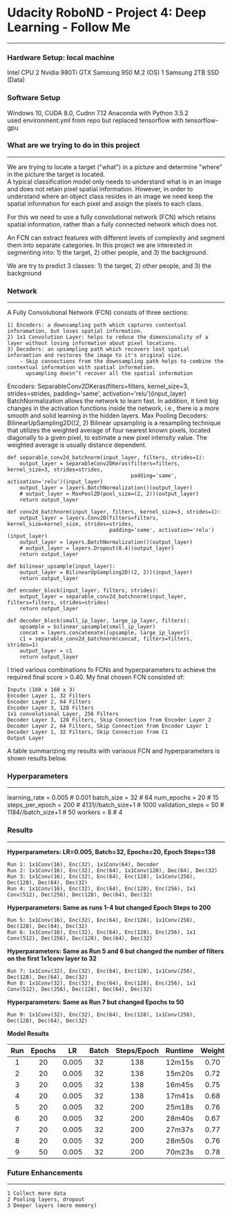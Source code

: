 # Udacity RoboND - Project 4: Deep Learning - Follow Me
---

### Hardware Setup: local machine
Intel CPU
2 Nvidia 980Ti GTX
Samsung 950 M.2 (OS)
1 Samsung 2TB SSD (Data)

### Software Setup
Windows 10, CUDA 8.0, Cudnn 7.12
Anaconda with Python 3.5.2   
used environment.yml from repo but replaced tensorflow with tensorflow-gpu

### What are we trying to do in this project
---
We are trying to locate a target ("what") in a picture and determine "where"  in the picture the target is located.  
A typical classification model only needs to understand what is in an image and does not retain pixel spatial information.  However, in order to understand where an object class resides in an image we need keep the spatial information for each pixel and assign the pixels to each class.

For this we need to use a fully convolutional network (FCN) which retains spatial information, rather than a fully connected network which does not.

An FCN can extract features with different levels of complexity and segment them into separate categories. In this project we are interested in segmenting into: 1) the target, 2) other people, and 3) the background.

We are try to predict 3 classes: 1) the target, 2) other people, and 3) the background

### Network
---
A Fully Convolutional Network (FCN) consists of three sections: 

    1) Encoders: a downsampling path which captures contextual inforamation, but loses spatial information.
    2) 1x1 Convolution Layer: helps to reduce the dimensionality of a layer without losing information about pixel locations.
    3) Decoders: an upsampling path which recovers lost spatial inforamtion and restores the image to it's original size.
        - Skip connections from the downsampling path helps to combine the contextual information with spatial information.
          upsampling doesn’t recover all the spatial information

Encoders:
    SeparableConv2DKeras(filters=filters, kernel_size=3, strides=strides, padding='same', activation='relu')(input_layer)
    BatchNormalization allows the network to learn fast. In addition, it limit big changes in the activation functions inside the network, i.e., there is a more smooth and solid learning in the hidden layers. 
    Max Pooling
Decoders:
    BilinearUpSampling2D((2, 2)
    Bilinear upsampling is a resampling technique that utilizes the weighted average of four nearest known pixels, located diagonally to a given pixel, to estimate a new pixel intensity value. The weighted average is usually distance dependent.

    def separable_conv2d_batchnorm(input_layer, filters, strides=1):
        output_layer = SeparableConv2DKeras(filters=filters, kernel_size=3, strides=strides,
                                            padding='same', activation='relu')(input_layer)
        output_layer = layers.BatchNormalization()(output_layer)
        # output_layer = MaxPool2D(pool_size=(2, 2))(output_layer)
        return output_layer  

    def conv2d_batchnorm(input_layer, filters, kernel_size=3, strides=1):
        output_layer = layers.Conv2D(filters=filters, kernel_size=kernel_size, strides=strides,
                                     padding='same', activation='relu')(input_layer)
        output_layer = layers.BatchNormalization()(output_layer)
        # output_layer = layers.Dropout(0.4)(output_layer)
        return output_layer  

    def bilinear_upsample(input_layer):
        output_layer = BilinearUpSampling2D((2, 2))(input_layer)
        return output_layer  

    def encoder_block(input_layer, filters, strides):
        output_layer = separable_conv2d_batchnorm(input_layer, filters=filters, strides=strides)
        return output_layer  

    def decoder_block(small_ip_layer, large_ip_layer, filters):
        upsample = bilinear_upsample(small_ip_layer)
        concat = layers.concatenate([upsample, large_ip_layer])
        c1 = separable_conv2d_batchnorm(concat, filters=filters, strides=1)
        output_layer = c1
        return output_layer  

I tried various combinations fo FCNs and hyperparameters to achieve the required final score > 0.40.  My final chosen FCN consisted of:

    Inputs (160 x 160 x 3)
    Encoder Layer 1, 32 Filters
    Encoder Layer 2, 64 Filters
    Encoder Layer 3, 128 Filters
    1x1 convolutional Layer, 256 Filters
    Decoder Layer 3, 128 Filters, Skip Connection from Encoder Layer 2
    Decoder Layer 2, 64 Filters, Skip Connection from Encoder Layer 1    
    Decoder Layer 1, 32 Filters, Skip Connection from C1
    Output Layer



A table summarizing my results with varisous FCN and hyperparameters is shown results below.

### Hyperparameters
---
learning_rate = 0.005   # 0.001
batch_size = 32         # 64
num_epochs = 20         # 15
steps_per_epoch = 200   # 4131//batch_size+1    # 1000
validation_steps = 50   # 1184//batch_size+1   # 50
workers = 8             # 4

### Results
---

**Hyperparameters: LR=0.005, Batch=32, Epochs=20, Epoch Steps=138**

    Run 1: 1x1Conv(16), Enc(32), 1x1Conv(64), Decoder
    Run 2: 1x1Conv(16), Enc(32), Enc(64), 1x1Conv(128), Dec(64), Dec(32)
    Run 3: 1x1Conv(16), Enc(32), Enc(64), Enc(128), 1x1Conv(256), Dec(128), Dec(64), Dec(32)
    Run 4: 1x1Conv(16), Enc(32), Enc(64), Enc(128), Enc(256), 1x1 Conv(512), Dec(256), Dec(128), Dec(64), Dec(32)

**Hyperparameters: Same as runs 1-4 but changed Epoch Steps to 200**

    Run 5: 1x1Conv(16), Enc(32), Enc(64), Enc(128), 1x1Conv(256), Dec(128), Dec(64), Dec(32)
    Run 6: 1x1Conv(16), Enc(32), Enc(64), Enc(128), Enc(256), 1x1 Conv(512), Dec(256), Dec(128), Dec(64), Dec(32)

**Hyperparameters: Same as Run 5 and 6 but changed the number of filters on the first 1x1conv layer to 32**

    Run 7: 1x1Conv(32), Enc(32), Enc(64), Enc(128), 1x1Conv(256), Dec(128), Dec(64), Dec(32)
    Run 8: 1x1Conv(32), Enc(32), Enc(64), Enc(128), Enc(256), 1x1 Conv(512), Dec(256), Dec(128), Dec(64), Dec(32)

**Hyperparameters: Same as Run 7 but changed Epochs to 50**

    Run 9: 1x1Conv(32), Enc(32), Enc(64), Enc(128), 1x1Conv(256), Dec(128), Dec(64), Dec(32)

**Model Results**

Run   | Epochs |  LR   | Batch | Steps/Epoch | Runtime | Weight | IOU   | Score | PDF
:---: | :----: | :---: | :---: | :---------: | :-----: | :----: | :---: | :---: | ----
1     | 20     | 0.005 | 32    | 138         | 12m15s  | 0.70   | 0.27  | 0.19  | [Run1](/pdfs/Run1.pdf)
2     | 20     | 0.005 | 32    | 138         | 15m20s  | 0.72   | 0.52  | 0.37  | [Run2](/pdfs/Run2.pdf)
3     | 20     | 0.005 | 32    | 138         | 16m45s  | 0.75   | 0.56  | 0.41  | [Run3](/pdfs/Run3.pdf)
4     | 20     | 0.005 | 32    | 138         | 17m41s  | 0.68   | 0.48  | 0.33  | [Run4](/pdfs/Run4.pdf)
5     | 20     | 0.005 | 32    | 200         | 25m18s  | 0.76   | 0.56  | 0.42  | [Run5](/pdfs/Run5.pdf)
6     | 20     | 0.005 | 32    | 200         | 28m40s  | 0.67   | 0.53  | 0.36  | [Run6](/pdfs/Run6.pdf)
7     | 20     | 0.005 | 32    | 200         | 27m37s  | 0.77   | 0.59  | 0.46  | [Run7](/pdfs/Run7.pdf)
8     | 20     | 0.005 | 32    | 200         | 28m50s  | 0.76   | 0.52  | 0.397 | [Run8](/pdfs/Run8.pdf)
9     | 50     | 0.005 | 32    | 200         | 70m23s  | 0.78   | 0.60  | 0.47  | [Run9](/pdfs/Run9.pdf)

### Future Enhancements
---
    1 Collect more data
    2 Pooling layers, dropout
    3 Deeper layers (more memory)
